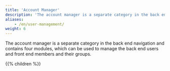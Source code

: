 ```yaml
---
title: 'Account Manager'
description: 'The account manager is a separate category in the back end navigation and contains four modules, which can be used to manage the back end users and front end members and their respective groups.'
aliases:
    - /en/user-management/
weight: 6
---
```



The account manager is a separate category in the back end navigation and contains four modules, which can be used to manage the back end users and front end members and their groups.

{{% children %}}
